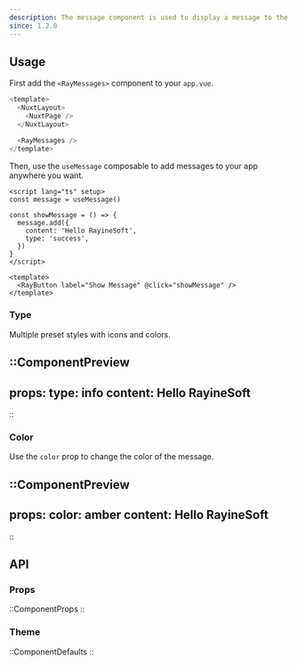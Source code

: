 ```yaml
---
description: The message component is used to display a message to the user
since: 1.2.0
---
```


## Usage

First add the `<RayMessages>` component to your `app.vue`.

```js [app.vue]{6}
<template>
  <NuxtLayout>
    <NuxtPage />
  </NuxtLayout>

  <RayMessages />
</template>
```

Then, use the `useMessage` composable to add messages to your app anywhere you want.

```vue [pages/index.vue]{2,5-8}
<script lang="ts" setup>
const message = useMessage()

const showMessage = () => {
  message.add({
    content: 'Hello RayineSoft',
    type: 'success',
  })
}
</script>

<template>
  <RayButton label="Show Message" @click="showMessage" />
</template>
```

### Type

Multiple preset styles with icons and colors.

::ComponentPreview
---
props:
  type: info
  content: Hello RayineSoft
---
::

### Color

Use the `color` prop to change the color of the message.

::ComponentPreview
---
props:
  color: amber
  content: Hello RayineSoft
---
::

## API

### Props

::ComponentProps
::

### Theme

::ComponentDefaults
::
